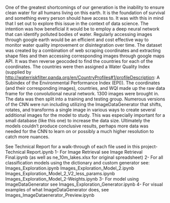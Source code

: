 One of the greatest shortcomings of our generation is the inability to ensure clean water for all humans living on this earth. It is the foundation of survival and something every person should have access to. It was with this in mind that I set out to explore this issue in the context of data science. The intention was how beneficial it would be to employ a deep neural network that can identify polluted bodies of water. Regularly accessing images through google earth would be an efficient and cost effective way to monitor water quality improvement or disintegration over time.  The dataset was created by a combination of web scraping coordinates and extracting shape files and then accessing corresponding images through google maps API. It was then reverse geocoded to find the countries for each of the coordinates. The countries were then assigned a Water Quality Index (supplied by http://waterriskfilter.panda.org/en/CountryProfiles#1/profileDescription: A Subindex of the Environmental Performance Index (EPI)). The coordinates (and their corresponding images), countries, and WQI made up the raw data frame for the convolutional neural network. 1300 images were brought in. The data was then split into a training and testing group.  Numerous versions of the CNN were run including utilizing the ImageDataGenerator that shifts, rotates, and transforms a single image in various ways to create several additional images for the model to study. This was especially important for a small database (like this one) to increase the data size. Ultimately the models couldn’t produce conclusive results, perhaps more data was needed for the CNN to learn on or possibly a much higher resolution to catch more nuances.


See Technical Report for a walk-through of each file used in this project- Technical Report.ipynb
1- For Image Retrieval see Image Retrieval Final.ipynb (as well as ne_10m_lakes.xlsx for original spreadsheet)
2- For all classification models using the dictionary and custom generator see:
Images_Exploration.ipynb
Images_Exploration_Model_2.ipynb
Images_Exploration_Model_2_V2_less_params.ipynb
Images_Exploration_Model_2-Weights.ipynb
3- For model using ImageDataGenerator see Images_Exploration_Generator.ipynb
4- For visual examples of what ImageDataGenerator does, see Images_ImageDataenerator_Preview.ipynb